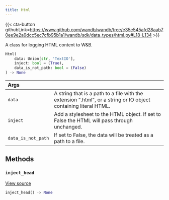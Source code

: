 ```yaml
---
title: Html
---
```


{{< cta-button githubLink=https://www.github.com/wandb/wandb/tree/e35e545afd28aab70ee9e2a9dcc5ec7cfb95b1a1/wandb/sdk/data_types/html.py#L18-L134 >}}

A class for logging HTML content to W&B.

```python
Html(
    data: Union[str, 'TextIO'],
    inject: bool = (True),
    data_is_not_path: bool = (False)
) -> None
```

| Args |  |
| :--- | :--- |
|  `data` |  A string that is a path to a file with the extension ".html", or a string or IO object containing literal HTML. |
|  `inject` |  Add a stylesheet to the HTML object. If set to False the HTML will pass through unchanged. |
|  `data_is_not_path` |  If set to False, the data will be treated as a path to a file. |

## Methods

### `inject_head`

[View source](https://www.github.com/wandb/wandb/tree/e35e545afd28aab70ee9e2a9dcc5ec7cfb95b1a1/wandb/sdk/data_types/html.py#L86-L101)

```python
inject_head() -> None
```
